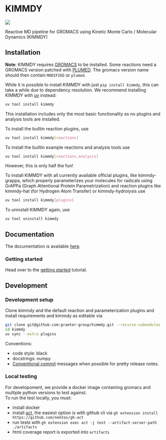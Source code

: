 # KIMMDY

[![](https://github.com/graeter-group/kimmdy/actions/workflows/tests.yml/badge.svg?branch=release-please--branches--main)](https://github.com/graeter-group/kimmdy/actions/workflows/tests.yml/?branch=release-please--branches--main)

Reactive MD pipeline for GROMACS using Kinetic Monte Carlo / Molecular Dynamics (KIMMDY)

## Installation

**Note**: KIMMDY requires [GROMACS](https://www.gromacs.org/) to be installed.
Some reactions need a GROMACS version patched with [PLUMED](https://www.plumed.org/).
The gromacs version name should then contain `MODIFIED` or `plumed`.

While it is possible to install KIMMDY with just `pip install kimmdy`,
this can take a while due to dependency resolution.
We recommend installing KIMMDY with [uv](https://docs.astral.sh/uv/) instead:

```bash
uv tool install kimmdy
```

This installation includes only the most basic functionality as no plugins and analysis tools are installed.

To install the builtin reaction plugins, use

```bash
uv tool install kimmdy[reactions]
```

To install the builtin example reactions and analysis tools use

```bash
uv tool install kimmdy[reactions,analysis]
```

However, this is only half the fun!

To install KIMMDY with all currently available official plugins, like kimmdy-grappa, which properly parameterizes
your molecules for radicals using GrAPPa (Graph Attentional Protein
Parametrization) and reaction plugins like kimmdy-hat (for Hydrogen Atom Transfer) or kimmdy-hydrolysis use

```bash
uv tool install kimmdy[plugins]
```

To uninstall KIMMDY again, use

```bash
uv tool uninstall kimmdy
```

## Documentation

The documentation is available [here](https://graeter-group.github.io/kimmdy/).

### Getting started

Head over to the [getting started](https://graeter-group.github.io/kimmdy/guide/tutorials/getting-started.html) tutorial.

## Development

### Development setup

Clone kimmdy and the default reaction and parameterization plugins and install requirements and kimmdy as editable via

```bash
git clone git@github.com:graeter-group/kimmdy.git --recurse-submodules
cd kimmdy
uv sync --extra plugins
```

Conventions:

* code style: black
* docstrings: numpy
* [Conventional commit](https://www.conventionalcommits.org/en/v1.0.0/) messages when possible for pretty release notes.

### Local testing

For developoment, we provide a docker image containing gromacs and multiple python versions to test against.  
To run the test locally, you must:

* install docker
* install [act](https://github.com/nektos/act), the easiest option is with github cli via `gh extension install https://github.com/nektos/gh-act`
* run tests with `gh extension exec act -j test --artifact-server-path ./artifacts`
* html coverage report is exported into `artifacts`
